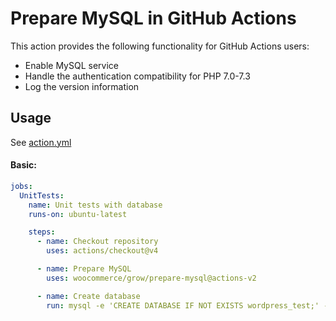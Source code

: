 # Prepare MySQL in GitHub Actions

This action provides the following functionality for GitHub Actions users:

- Enable MySQL service
- Handle the authentication compatibility for PHP 7.0-7.3
- Log the version information

## Usage

See [action.yml](action.yml)

#### Basic:

```yaml
jobs:
  UnitTests:
    name: Unit tests with database
    runs-on: ubuntu-latest

    steps:
      - name: Checkout repository
        uses: actions/checkout@v4

      - name: Prepare MySQL
        uses: woocommerce/grow/prepare-mysql@actions-v2

      - name: Create database
        run: mysql -e 'CREATE DATABASE IF NOT EXISTS wordpress_test;' -u root -proot
```
